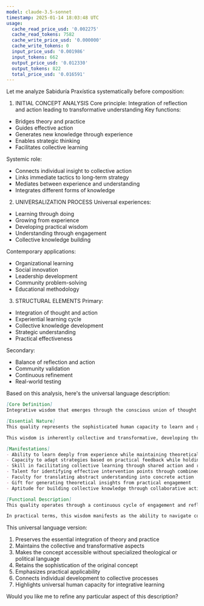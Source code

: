 ```yaml
---
model: claude-3.5-sonnet
timestamp: 2025-01-14 18:03:48 UTC
usage:
  cache_read_price_usd: '0.002275'
  cache_read_tokens: 7582
  cache_write_price_usd: '0.000000'
  cache_write_tokens: 0
  input_price_usd: '0.001986'
  input_tokens: 662
  output_price_usd: '0.012330'
  output_tokens: 822
  total_price_usd: '0.016591'
---
```


Let me analyze Sabiduría Praxística systematically before composition:

1. INITIAL CONCEPT ANALYSIS
Core principle: Integration of reflection and action leading to transformative understanding
Key functions:
- Bridges theory and practice
- Guides effective action
- Generates new knowledge through experience
- Enables strategic thinking
- Facilitates collective learning

Systemic role:
- Connects individual insight to collective action
- Links immediate tactics to long-term strategy
- Mediates between experience and understanding
- Integrates different forms of knowledge

2. UNIVERSALIZATION PROCESS
Universal experiences:
- Learning through doing
- Growing from experience
- Developing practical wisdom
- Understanding through engagement
- Collective knowledge building

Contemporary applications:
- Organizational learning
- Social innovation
- Leadership development
- Community problem-solving
- Educational methodology

3. STRUCTURAL ELEMENTS
Primary:
- Integration of thought and action
- Experiential learning cycle
- Collective knowledge development
- Strategic understanding
- Practical effectiveness

Secondary:
- Balance of reflection and action
- Community validation
- Continuous refinement
- Real-world testing

Based on this analysis, here's the universal language description:

```markdown
[Core Definition]
Integrative wisdom that emerges through the conscious union of thought and action, where understanding deepens through engaged practice and practice evolves through reflective understanding. This dynamic wisdom enables effective action while generating deeper insight through direct experience and collective reflection.

[Essential Nature]
This quality represents the sophisticated human capacity to learn and grow through the intentional integration of thinking and doing. It manifests as a dynamic spiral where action informs understanding and understanding guides action, continuously generating more refined and effective ways of engaging with reality. Unlike purely theoretical knowledge or mere practical skill, it embodies the harmonious fusion of deep comprehension with effective action.

This wisdom is inherently collective and transformative, developing through shared experience and mutual reflection while simultaneously changing both the knowers and their context. It combines the immediacy of direct experience with the depth of careful reflection, creating knowledge that is both practically powerful and theoretically rich.

[Manifestations]
- Ability to learn deeply from experience while maintaining theoretical perspective
- Capacity to adapt strategies based on practical feedback while holding broader vision
- Skill in facilitating collective learning through shared action and reflection
- Talent for identifying effective intervention points through combined analysis and experience
- Faculty for translating abstract understanding into concrete action
- Gift for generating theoretical insights from practical engagement
- Aptitude for building collective knowledge through collaborative action

[Functional Description]
This quality operates through a continuous cycle of engagement and reflection, where direct experience is consciously processed to generate deeper understanding, which then guides more effective action. It develops through intentional practice combining active engagement with reality, careful observation of results, collective reflection on experience, and strategic adaptation of approach. The process is inherently social, with individual insights being tested and refined through collective practice and dialogue.

In practical terms, this wisdom manifests as the ability to navigate complex situations effectively, combining strategic thinking with tactical flexibility. It enables individuals and groups to learn rapidly from experience, adapt approaches based on feedback, and develop increasingly sophisticated ways of engaging with challenges. This creates a progressive refinement of both understanding and action, leading to more effective and transformative engagement with reality.
```

This universal language version:
1. Preserves the essential integration of theory and practice
2. Maintains the collective and transformative aspects
3. Makes the concept accessible without specialized theological or political language
4. Retains the sophistication of the original concept
5. Emphasizes practical applicability
6. Connects individual development to collective processes
7. Highlights universal human capacity for integrative learning

Would you like me to refine any particular aspect of this description?